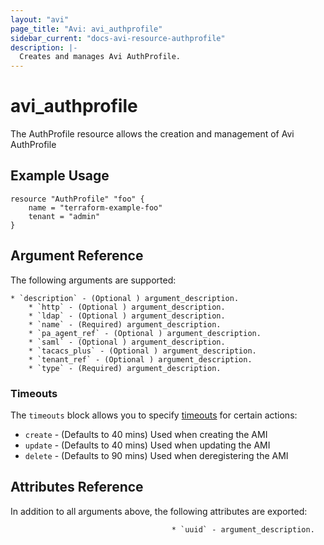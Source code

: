 ```yaml
---
layout: "avi"
page_title: "Avi: avi_authprofile"
sidebar_current: "docs-avi-resource-authprofile"
description: |-
  Creates and manages Avi AuthProfile.
---
```


# avi_authprofile

The AuthProfile resource allows the creation and management of Avi AuthProfile

## Example Usage

```hcl
resource "AuthProfile" "foo" {
    name = "terraform-example-foo"
    tenant = "admin"
}
```

## Argument Reference

The following arguments are supported:

    * `description` - (Optional ) argument_description.
        * `http` - (Optional ) argument_description.
        * `ldap` - (Optional ) argument_description.
        * `name` - (Required) argument_description.
        * `pa_agent_ref` - (Optional ) argument_description.
        * `saml` - (Optional ) argument_description.
        * `tacacs_plus` - (Optional ) argument_description.
        * `tenant_ref` - (Optional ) argument_description.
        * `type` - (Required) argument_description.
        
### Timeouts

The `timeouts` block allows you to specify [timeouts](https://www.terraform.io/docs/configuration/resources.html#timeouts) for certain actions:

* `create` - (Defaults to 40 mins) Used when creating the AMI
* `update` - (Defaults to 40 mins) Used when updating the AMI
* `delete` - (Defaults to 90 mins) Used when deregistering the AMI

## Attributes Reference

In addition to all arguments above, the following attributes are exported:

                                        * `uuid` - argument_description.
    
